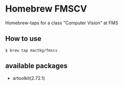 # Homebrew FMSCV
Homebrew-taps for a class "Computer Vision" at FMS

## How to use
```
$ brew tap mactkg/fmscv
```

## available packages
- artoolkit(2.72.1)

